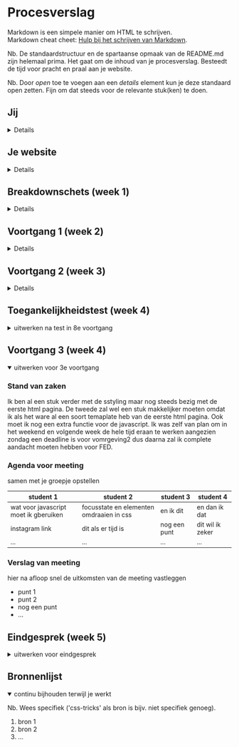 # Procesverslag
Markdown is een simpele manier om HTML te schrijven.  
Markdown cheat cheet: [Hulp bij het schrijven van Markdown](https://github.com/adam-p/markdown-here/wiki/Markdown-Cheatsheet).

Nb. De standaardstructuur en de spartaanse opmaak van de README.md zijn helemaal prima. Het gaat om de inhoud van je procesverslag. Besteedt de tijd voor pracht en praal aan je website.

Nb. Door *open* toe te voegen aan een *details* element kun je deze standaard open zetten. Fijn om dat steeds voor de relevante stuk(ken) te doen.





## Jij

<details>
### Auteur:
Mina Nakamura 

#### Je startniveau:
Blauw.

#### Je focus:
Responsive
 
</details>





## Je website

<details>

### Je opdracht:
Disneyland Parijs officiële Nederlandse site.
https://www.disneylandparis.com/nl-nl/
https://www.disneylandparis.com/nl-nl/disneyland-paris-beleving/
 

#### Screenshot(s) van de eerste pagina (small screen): 
Disneyland Parijs 
<img src="images/eerstepagina.png" alt="home pagina van disneyland parijs">

#### Screenshot(s) van de tweede pagina (small screen):
<img src="images/tweedepagina.png" alt="beleving pagina disneyland parijs">
 
</details>





## Breakdownschets (week 1)

<details>

### de hele pagina: 
<img src="images/" width="375px" alt="breakdown van de hele pagina">

### dynamisch deel (bijv menu): 
<img src="images/" width="375px" alt="breakdown van een dynamisch deel">

### wellicht nog een dynamisch deel (bijv filter): 
<img src="images/" width="375px" alt="breakdown van nog een dynamisch deel">

</details>





## Voortgang 1 (week 2)

<details>
Tot nu toe heb ik persoonlijk eigenlijk alleen aandacht besteed aan de oefenopdrachten en nog totaal niet aan de website zelf. Wel heb ik de breakdown schets en een hele kleine begin gemaakt aan 1 html pagina. 

### Stand van zaken
Hier dit ging goed & dit was lastig (neem ook screenshots op van delen van je website en code)
In het vorige schooljaar hadden we een project wwarbij we een mobile webpagina moesten maken die samen gaat met een internationale student guidebook. hierbij had een ik een fixed nav bar gemaakt in html/css, ik wilde voor dit project iets vergelijkbaars doen maar dit keer ook schaalbaar aangezien de vorige niet zo was. Dit ging een beetje stroef en nam ook wat tijd in aangezien ik heel veel ben vergeten in de vakantie, het was dus even wennen weer. Maar uiteindelijk is dit wel gelukt.


### Agenda voor meeting
samen met je groepje opstellen

| student 1      | student 2          | student 3    | student 4        |
| ---            | ---                | ---          | ---              |
| Wat is handig om het helemaal responsive te maken, %, vh/vw etc?n  | en dit             | en ik dit    | en dan ik dat    |
|  | dit als er tijd is | nog een punt | dit wil ik zeker |
| ...            | ...                | ...          | ...              |
 


### Verslag van meeting

- Om het responsive te maken is het in de meeste gevallen beter om % te gebruiken dan vw/vh.
- Ik moet verder aan de website, ik ben nog helemaal niet ver.

</details>





## Voortgang 2 (week 3)

<details>

### Stand van zaken
Ik heb in deze week een resrvering forulier en (bijna) al het tekst erin gezet. Hierbij heb ik nog niet zo veel styling geven dus dat gaat deze week gebeurd worden.

### Agenda voor meeting
samen met je groepje opstellen

| student 1      | student 2          | student 3    | student 4        |
| ---            | ---                | ---          | ---              |
| Hoe maak je een carousel/slider  |             | en ik dit    | en dan ik dat    |
| Hoe maak je een hamburger menu | dit als er tijd is | nog een punt | dit wil ik zeker |
| ...            | ...                | ...          | ...              |


### Verslag van meeting
hier na afloop snel de uitkomsten van de meeting vastleggen

- slider voorbeeld gekregen die ik heel go9ed kan toepassen op mijn eigen site.
- meer geleerd over ::before en ::after.
- meer geleerd over hover states etc.
- nog veel te doen aan de code.

</details>





## Toegankelijkheidstest (week 4)


<details>
<summary>uitwerken na test in 8e voortgang</summary>

### Bevindingen
Lijst met je bevindingen die in de test naar voren kwamen:

#### Titel eerste bevinding
Dat is sommige shadows en grijze kleuren wat donker kan maken voor kleurblinde mensen bijvoorbeeld. 

#### Titel tweede bevinding. 
Missien een extra functie waarbij ik de lettertype groter kan maken voor slechtziende mensen.
 
#### Titel volgende bevinding. 
Het is beter om eerst de h2 en h3's eerst te zetten i.p.v de inmages ookal staan de images eerst op de site zelf, die kan je later met order de volgorde veranderen. Dit is wat handiger voor correct semnatiek code en screenreaders.


</details>





## Voortgang 3 (week 4)

<details open>
<summary>uitwerken voor 3e voortgang</summary>

### Stand van zaken
Ik ben al een stuk verder met de sstyling maar nog steeds bezig met de eerste html pagina.
De tweede zal wel een stuk makkelijker moeten omdat ik als het ware al een soort temaplate heb van de eerste html pagina.
Ook moet ik nog een extra functie voor de javascript. Ik was zelf van plan om in het weekend en volgende week de hele tijd eraan te werken aangezien zondag een deadline is voor vomrgeving2 dus daarna zal ik complete aandacht moeten hebben voor FED.

### Agenda voor meeting
samen met je groepje opstellen

| student 1      | student 2          | student 3    | student 4        |
| ---            | ---                | ---          | ---              |
| wat voor javascript moet ik gberuiken |  focusstate en elementen omdraaien in css          | en ik dit    | en dan ik dat    |
| instagram link  | dit als er tijd is | nog een punt | dit wil ik zeker |
| ...            | ...                | ...          | ...              |


### Verslag van meeting
hier na afloop snel de uitkomsten van de meeting vastleggen

- punt 1
- punt 2
- nog een punt
- ...

</details>





## Eindgesprek (week 5)

<details>
<summary>uitwerken voor eindgesprek</summary>

### Stand van zaken
hier dit ging goed & dit was lastig (neem ook screenshots op van delen van je website en code)

### Screenshot(s)

hier screenshot(s) van je eindresultaat

</details>





## Bronnenlijst

<details open>
<summary>continu bijhouden terwijl je werkt</summary>

Nb. Wees specifiek ('css-tricks' als bron is bijv. niet specifiek genoeg).

1. bron 1
2. bron 2
3. ...

</details>
